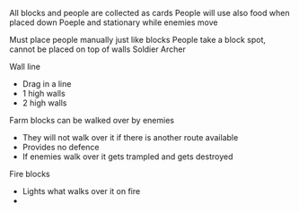 All blocks and people are collected as cards
People will use also food when placed down
Poeple and stationary while enemies move

Must place people manually just like blocks
People take a block spot, cannot be placed on top of walls
Soldier
Archer

Wall line
- Drag in a line
- 1 high walls
- 2 high walls

Farm blocks can be walked over by enemies
- They will not walk over it if there is another route available
- Provides no defence
- If enemies walk over it gets trampled and gets destroyed

Fire blocks
- Lights what walks over it on fire
- 
